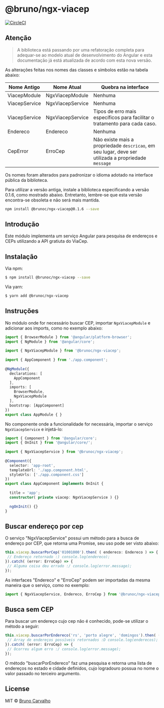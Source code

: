 # @bruno/ngx-viacep

[![CircleCI](https://circleci.com/gh/brunoc107/ngx-viacep.svg?style=svg)](https://circleci.com/gh/brunoc107/ngx-viacep)

## Atenção
> A biblioteca está passando por uma refatoração completa para adequar-se ao modelo atual de desenvolvimento do Angular e esta documentação já está atualizada de acordo com esta nova versão. 

As alterações feitas nos nomes das classes e símbolos estão na tabela abaixo:

|Nome Antigo|Nome Atual|Quebra na interface
|--|--|--|
|ViacepModule|NgxViacepModule|Nenhuma|
|ViacepService|NgxViacepService|Nenhuma|
|ViacepService|NgxViacepService|Tipos de erro mais específicos para facilitar o tratamento para cada caso.|
|Endereco|Endereco|Nenhuma|
|CepError|ErroCep|Não existe mais a propriedade ``descricao``, em seu lugar, deve ser utilizada a propriedade ``message``|

Os nomes foram alterados para padronizar o idioma adotado na interface pública da biblioteca.

Para utilizar a versão antiga, instale a biblioteca especificando a versão 0.1.6, como mostrado abaixo. Entretanto, lembre-se que esta versão encontra-se obsoleta e não será mais mantida.

```bash
npm install @brunoc/ngx-viacep@0.1.6 --save
```

## Introdução  
  
Este módulo implementa um serviço Angular para pesquisa de endereços e CEPs utilizando a API gratiuta do ViaCep.  
  
## Instalação  
  
Via npm:  
  
```bash  
$ npm install @brunoc/ngx-viacep --save
```  
  
Via yarn:  
  
```bash  
$ yarn add @brunoc/ngx-viacep
```  
  
## Instruções  
  
No módulo onde for necessário buscar CEP, importar ``NgxViacepModule`` e adicionar aos imports, como no exemplo abaixo:

```typescript  
import { BrowserModule } from '@angular/platform-browser';  
import { NgModule } from '@angular/core';  
  
import { NgxViacepModule } from '@brunoc/ngx-viacep';  
  
import { AppComponent } from './app.component';  
  
@NgModule({  
  declarations: [  
    AppComponent 
  ],
  imports: [  
    BrowserModule, 
    NgxViacepModule
  ],  
  bootstrap: [AppComponent]  
})  
export class AppModule { }  
```  
  
No componente onde a funcionalidade for necessária, importar o serviço ``NgxViacepService`` e injetá-lo:  
  
```typescript  
import { Component } from '@angular/core';  
import { OnInit } from '@angular/core/';  
  
import { NgxViacepService } from '@brunoc/ngx-viacep';  
  
@Component({  
  selector: 'app-root',  
  templateUrl: './app.component.html',  
  styleUrls: ['./app.component.css']  
})  
export class AppComponent implements OnInit {  
  
  title = 'app';  
  constructor( private viacep: NgxViacepService ) {}  
  
  ngOnInit() {}  
}  
```
  
## Buscar endereço por cep  
O serviço "NgxViacepService" possui um método para a busca de endereço por CEP, que retorna uma Promise, seu uso pode ser visto abaixo:  
```typescript  
this.viacep.buscarPorCep('01001000').then( ( endereco: Endereco ) => {  
 // Endereço retornado :) console.log(endereco);  
}).catch( (error: ErroCep) => {  
 // Alguma coisa deu errado :/ console.log(error.message);  
});  
```  
As interfaces "Endereco" e "ErroCep" podem ser importadas da mesma maneira que o serviço, como no exemplo:  
```typescript  
import { NgxViacepService, Endereco, ErroCep } from '@brunoc/ngx-viacep';  
```  

## Busca sem CEP  
Para buscar um endereço cujo cep não é conhecido, pode-se utilizar o método a seguir:  
```typescript  
this.viacep.buscarPorEndereco('rs', 'porto alegre', 'domingos').then( (enderecos: Endereco[]) => {  
 // Array de endereços possíveis retornados :D console.log(enderecos);  
}).catch( (error: ErroCep) => {  
 // Ocorreu algum erro :/ console.log(error.message);  
});  
```  

O método "buscarPorEndereco" faz uma pesquisa e retorna uma lista de endereços no estado e cidade definidos, cujo logradouro possua no nome o valor passado no terceiro argumento.  

## License  
MIT © [Bruno Carvalho](mailto:brunocarvalho107@gmail.com)
